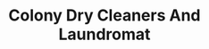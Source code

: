 ---
title: "Colony Dry Cleaners And Laundromat"
url: /geneseo/colony-dry-cleaners-and-laundromat/
shop: laundry
---